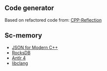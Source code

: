## Code generator
Based on refactored code from: [CPP-Reflection](https://github.com/AustinBrunkhorst/CPP-Reflection)

## Sc-memory
* [JSON for Modern C++](https://github.com/nlohmann/json)
* [RocksDB](https://rocksdb.org/)
* [Antlr 4](https://github.com/antlr/antlr4)
* [libclang](https://clang.llvm.org/docs/Tooling.html)
